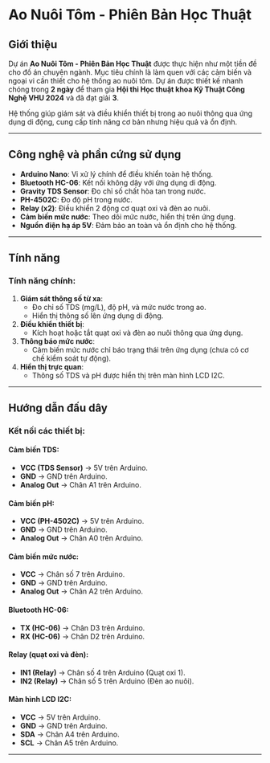 # Ao Nuôi Tôm - Phiên Bản Học Thuật

## Giới thiệu
Dự án **Ao Nuôi Tôm - Phiên Bản Học Thuật** được thực hiện như một tiền đề cho đồ án chuyên ngành. Mục tiêu chính là làm quen với các cảm biến và ngoại vi cần thiết cho hệ thống ao nuôi tôm. Dự án được thiết kế nhanh chóng trong **2 ngày** để tham gia **Hội thi Học thuật khoa Kỹ Thuật Công Nghệ VHU 2024** và đã đạt giải **3**.

Hệ thống giúp giám sát và điều khiển thiết bị trong ao nuôi thông qua ứng dụng di động, cung cấp tính năng cơ bản nhưng hiệu quả và ổn định.

---

## Công nghệ và phần cứng sử dụng
- **Arduino Nano**: Vi xử lý chính để điều khiển toàn hệ thống.
- **Bluetooth HC-06**: Kết nối không dây với ứng dụng di động.
- **Gravity TDS Sensor**: Đo chỉ số chất hòa tan trong nước.
- **PH-4502C**: Đo độ pH trong nước.
- **Relay (x2)**: Điều khiển 2 động cơ quạt oxi và đèn ao nuôi.
- **Cảm biến mức nước**: Theo dõi mức nước, hiển thị trên ứng dụng.
- **Nguồn điện hạ áp 5V**: Đảm bảo an toàn và ổn định cho hệ thống.

---

## Tính năng
### Tính năng chính:
1. **Giám sát thông số từ xa**:
   - Đo chỉ số TDS (mg/L), độ pH, và mức nước trong ao.
   - Hiển thị thông số lên ứng dụng di động.
2. **Điều khiển thiết bị**:
   - Kích hoạt hoặc tắt quạt oxi và đèn ao nuôi thông qua ứng dụng.
3. **Thông báo mức nước**:
   - Cảm biến mức nước chỉ báo trạng thái trên ứng dụng (chưa có cơ chế kiểm soát tự động).
4. **Hiển thị trực quan**:
   - Thông số TDS và pH được hiển thị trên màn hình LCD I2C.

---

## Hướng dẫn đấu dây
### Kết nối các thiết bị:
#### Cảm biến TDS:
- **VCC (TDS Sensor)** → 5V trên Arduino.
- **GND** → GND trên Arduino.
- **Analog Out** → Chân A1 trên Arduino.

#### Cảm biến pH:
- **VCC (PH-4502C)** → 5V trên Arduino.
- **GND** → GND trên Arduino.
- **Analog Out** → Chân A0 trên Arduino.

#### Cảm biến mức nước:
- **VCC** → Chân số 7 trên Arduino.
- **GND** → GND trên Arduino.
- **Analog Out** → Chân A2 trên Arduino.

#### Bluetooth HC-06:
- **TX (HC-06)** → Chân D3 trên Arduino.
- **RX (HC-06)** → Chân D2 trên Arduino.

#### Relay (quạt oxi và đèn):
- **IN1 (Relay)** → Chân số 4 trên Arduino (Quạt oxi 1).
- **IN2 (Relay)** → Chân số 5 trên Arduino (Đèn ao nuôi).

#### Màn hình LCD I2C:
- **VCC** → 5V trên Arduino.
- **GND** → GND trên Arduino.
- **SDA** → Chân A4 trên Arduino.
- **SCL** → Chân A5 trên Arduino.

---



